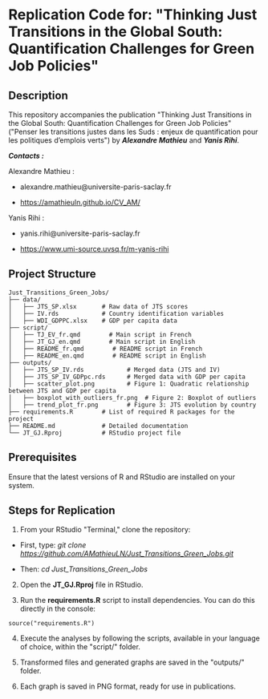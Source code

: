 # Replication Code for: "Thinking Just Transitions in the Global South: Quantification Challenges for Green Job Policies"

## Description

This repository accompanies the publication "Thinking Just Transitions in the Global South: Quantification Challenges for Green Job Policies" ("Penser les transitions justes dans les Suds : enjeux de quantification pour les politiques d’emplois verts") by ***Alexandre Mathieu*** and ***Yanis Rihi***.

***Contacts :***

Alexandre Mathieu :

-   alexandre.mathieu\@universite-paris-saclay.fr

-   <https://amathieuln.github.io/CV_AM/>

Yanis Rihi :

-   yanis.rihi\@universite-paris-saclay.fr

-   <https://www.umi-source.uvsq.fr/m-yanis-rihi>

## Project Structure

```{r}
Just_Transitions_Green_Jobs/
├── data/
│   ├── JTS_SP.xlsx       # Raw data of JTS scores
│   ├── IV.rds            # Country identification variables
│   ├── WDI_GDPPC.xlsx    # GDP per capita data
├── script/
│   ├── TJ_EV_fr.qmd        # Main script in French
│   ├── JT_GJ_en.qmd        # Main script in English
│   ├── README_fr.qmd        # README script in French
│   ├── README_en.qmd        # README script in English
├── outputs/
│   ├── JTS_SP_IV.rds            # Merged data (JTS and IV)
│   ├── JTS_SP_IV_GDPpc.rds      # Merged data with GDP per capita
│   ├── scatter_plot.png         # Figure 1: Quadratic relationship between JTS and GDP per capita
│   ├── boxplot_with_outliers_fr.png  # Figure 2: Boxplot of outliers
│   ├── trend_plot_fr.png        # Figure 3: JTS evolution by country
├── requirements.R        # List of required R packages for the project
├── README.md             # Detailed documentation
└── JT_GJ.Rproj           # RStudio project file
```

## Prerequisites

Ensure that the latest versions of R and RStudio are installed on your system.

## Steps for Replication

1.  From your RStudio "Terminal," clone the repository:

-   First, type: *git clone https://github.com/AMathieuLN/Just_Transitions_Green_Jobs.git*

-   Then: *cd Just_Transitions_Green_Jobs*

2.  Open the **JT_GJ.Rproj** file in RStudio.

3.  Run the **requirements.R** script to install dependencies. You can do this directly in the console:

```{r}
source("requirements.R")
```

4.  Execute the analyses by following the scripts, available in your language of choice, within the "script/" folder.

5.  Transformed files and generated graphs are saved in the "outputs/" folder.

6.  Each graph is saved in PNG format, ready for use in publications.
